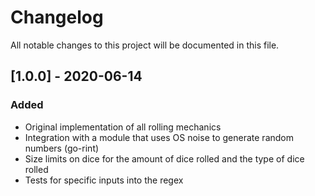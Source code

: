# Changelog
All notable changes to this project will be documented in this file.

## [1.0.0] - 2020-06-14
### Added
- Original implementation of all rolling mechanics
- Integration with a module that uses OS noise to generate random numbers (go-rint)
- Size limits on dice for the amount of dice rolled and the type of dice rolled
- Tests for specific inputs into the regex
